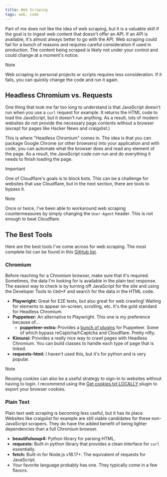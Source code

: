 ```yaml
---
title: Web Scraping
tags: web, code
---
```


Part of me does not like the idea of web scraping, but it is a valuable skill if the goal is to ingest web content that doesn't offer an API. If an API is available, it's almost always better to go with the API. Web scraping could fail for a bunch of reasons and requires careful consideration if used in production. The content being scraped is likely not under your control and could change at a moment's notice.

>[!note]
>Web scraping in personal projects or scripts requires less consideration. If it fails, you can quickly change the code and run it again.

## Headless Chromium vs. Requests

One thing that took me far too long to understand is that JavaScript doesn't run when you use a `curl` request for example. It returns the HTML code to load the JavaScript, but it doesn't run anything. As a result, lots of modern websites do not provide the necessary page contents without a browser (except for pages like Hacker News and craigslist.)

This is where "Headless Chromium" comes in. The idea is that you can package Google Chrome (or other browsers) into your application and with code, you can automate what the browser does and read any element of the page. As a result, the JavaScript code *can* run and do everything it needs to finish loading the page.

>[!important]
>One of Cloudflare's goals is to block bots. This can be a challenge for websites that use Cloudflare, but in the next section, there are tools to bypass it.

>[!note]
>Once or twice, I've been able to workaround web scraping countermeasures by simply changing the `User-Agent` header. This is not enough to beat Cloudflare.
## The Best Tools

Here are the best tools I've come across for web scraping. The most complete list can be found in this [GitHub list](https://github.com/stars/ZaneH/lists/scraping-tools).

### Chromium

Before reaching for a Chromium browser, make sure that it's required. Sometimes, the data I'm looking for is available in the plain text response. The easiest way to check is by turning off JavaScript for the site and using the Developer Tools to <kbd>Cmd+F</kbd> and search for the data in the HTML code.

- **Playwright:** Great for E2E tests, but also great for web crawling! Waiting for elements to appear on-screen, scrolling, etc. It's the gold standard for Headless Chromium.
- **Puppeteer:** An alternative to Playwright. This one is my preference because of...
	- **puppeteer-extra:** Provides a [bunch of plugins](https://github.com/berstend/puppeteer-extra/tree/master/packages/puppeteer-extra) for Puppeteer. Some of which bypass reCaptcha/hCaptcha and Cloudflare. Pretty nifty.
- **Kimurai:** Provides a really nice way to crawl pages with Headless Chromium. You can build classes to handle each type of page that is linked.
- **requests-html:** I haven't used this, but it's for python and is very popular.

>[!note]
>Reusing cookies can also be a useful strategy to sign-in to websites without having to login. I recommend using the [Get cookies.txt LOCALLY](https://chrome.google.com/webstore/detail/get-cookiestxt-locally/cclelndahbckbenkjhflpdbgdldlbecc) plugin to export your browser cookies.
### Plain Text

Plain text web scraping is becoming less useful, but it has its place. Websites like craigslist for example are still viable candidates for these non-JavaScript scrapers. They do have the added benefit of being lighter dependencies than a full Chromium browser.

- **beautifulsoup4:** Python library for parsing HTML.
- **requests:** Built-in python library that provides a clean interface for `curl` essentially.
- **fetch:** Built-in for Node.js v18.17+. The equivalent of requests for JavaScript.
- Your favorite language probably has one. They typically come in a few flavors.
